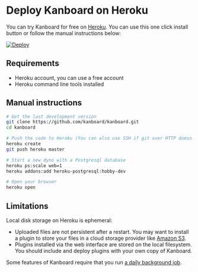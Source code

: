 Deploy Kanboard on Heroku
=========================

You can try Kanboard for free on [Heroku](https://www.heroku.com/).
You can use this one click install button or follow the manual instructions below:

[![Deploy](https://www.herokucdn.com/deploy/button.png)](https://heroku.com/deploy?template=https://github.com/kanboard/kanboard)

Requirements
------------

- Heroku account, you can use a free account
- Heroku command line tools installed

Manual instructions
-------------------

```bash
# Get the last development version
git clone https://github.com/kanboard/kanboard.git
cd kanboard

# Push the code to Heroku (You can also use SSH if git over HTTP doesn't work)
heroku create
git push heroku master

# Start a new dyno with a Postgresql database
heroku ps:scale web=1
heroku addons:add heroku-postgresql:hobby-dev

# Open your browser
heroku open
```

Limitations
-----------

Local disk storage on Heroku is ephemeral:

- Uploaded files are not persistent after a restart. You may want to install a plugin to store your files in a cloud storage provider like [Amazon S3](https://github.com/kanboard/plugin-s3).
- Plugins installed via the web interface are stored on the local filesystem. You should include and deploy plugins with your own copy of Kanboard.

Some features of Kanboard require that you run [a daily background job](cronjob.markdown).

